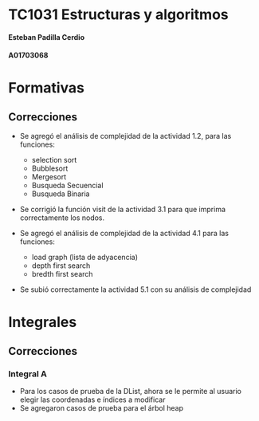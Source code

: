 # TC1031 Estructuras y algoritmos

#### Esteban Padilla Cerdio

#### A01703068

# Formativas

## Correcciones

- Se agregó el análisis de complejidad de la actividad 1.2, para las funciones:

  - selection sort
  - Bubblesort
  - Mergesort
  - Busqueda Secuencial
  - Busqueda Binaria

- Se corrigió la función
  visit de la actividad 3.1 para que imprima correctamente los nodos.

- Se agregó el análisis de complejidad de la actividad 4.1 para las funciones:

  - load graph (lista de adyacencia)
  - depth first search
  - bredth first search

- Se subió correctamente la actividad 5.1 con su análisis de complejidad

# Integrales

## Correcciones

### Integral A

- Para los casos de prueba de la DList, ahora se le permite al usuario elegir las coordenadas e índices a modificar
- Se agregaron casos de prueba para el árbol heap
